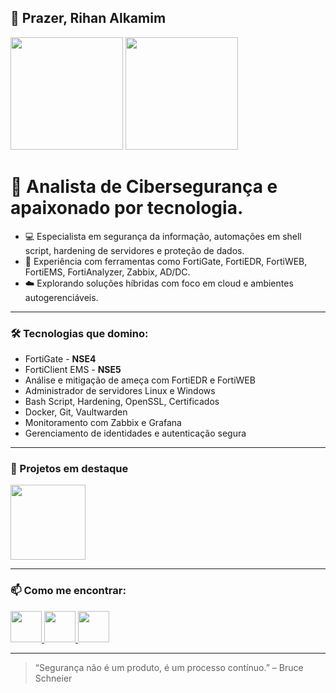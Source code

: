 ## 🔐 Prazer, Rihan Alkamim

<div>
  <img height="180cm" src="https://github-readme-stats.vercel.app/api/top-langs/?username=rihanalkamim&layout=compact&theme=dark"/>
  <img height="180cm" src="https://github-readme-stats.vercel.app/api?username=rihanalkamim&show_icons=false&theme=dark"/>
</div>

🎯 Analista de **Cibersegurança** e apaixonado por tecnologia.
==
- 💻 Especialista em segurança da informação, automações em shell script, hardening de servidores e proteção de dados.
- 🔐 Experiência com ferramentas como FortiGate, FortiEDR, FortiWEB, FortiEMS, FortiAnalyzer, Zabbix, AD/DC.                 
- ☁️ Explorando soluções híbridas com foco em cloud e ambientes autogerenciáveis.                                          

---

### 🛠️ Tecnologias que domino:
- FortiGate - **NSE4**
- FortiClient EMS - **NSE5**
- Análise e mitigação de ameça com FortiEDR e FortiWEB
- Administrador de servidores Linux e Windows
- Bash Script, Hardening, OpenSSL, Certificados
- Docker, Git, Vaultwarden
- Monitoramento com Zabbix e Grafana
- Gerenciamento de identidades e autenticação segura

---

### 🚀 Projetos em destaque
<div>
  <img height="120cm" src="https://github-readme-stats.vercel.app/api/pin/?username=rihanalkamim&repo=Install-Vaultwarden&theme=dark"/>
</div>

---

### 📫 Como me encontrar:
<div>
  <a href="https://www.youtube.com/@rihanalkamim" target="_blank" rel="noopener noreferrer">
    <img height="50cm" src="https://img.icons8.com/?size=100&id=19318&format=png&color=000000"/>
  </a>
  <a href="https://www.linkedin.com/in/rihanalkamim" target="_blank" rel="noopener noreferrer">
    <img height="50cm" src="https://cdn.jsdelivr.net/gh/devicons/devicon@latest/icons/linkedin/linkedin-original.svg"/>
  </a>
  <a href="mailto:rihanalkamim@gmail.com" target="_blank" rel="noopener noreferrer">
    <img height="50cm" src="https://img.icons8.com/?size=100&id=P7UIlhbpWzZm&format=png&color=000000"/>
  </a>
</div>

---

> “Segurança não é um produto, é um processo contínuo.” – Bruce Schneier
